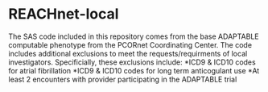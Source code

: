 # REACHnet-local
The SAS code included in this repository comes from the base ADAPTABLE computable phenotype from the PCORnet Coordinating Center. The code includes additional exclusions to meet the requests/requirments of local investigators. Specificially, these exclusions include:
*ICD9 & ICD10 codes for atrial fibrillation 
*ICD9 & ICD10 codes for long term anticogulant use 
*At least 2 encounters with provider participating in the ADAPTABLE trial 

